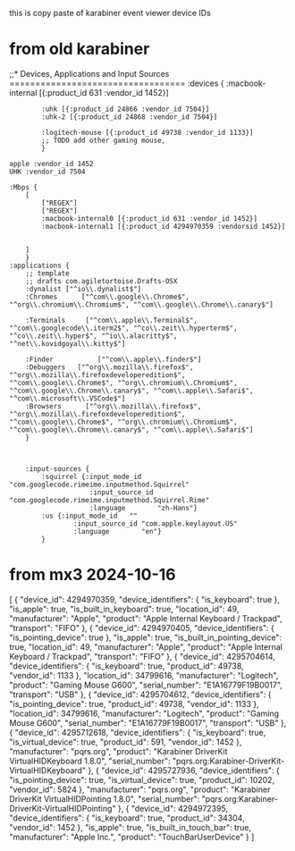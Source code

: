 this is copy paste of karabiner event viewer device IDs

# from old karabiner
;;* Devices, Applications and Input Sources  ==================================
	:devices {
			:macbook-internal [{:product_id 631 :vendor_id 1452}]
			
            :uhk [{:product_id 24866 :vendor_id 7504}]
			:uhk-2 [{:product_id 24868 :vendor_id 7504}]
		
            :logitech-mouse [{:product_id 49738 :vendor_id 1133}]
			;; TODO add other gaming mouse, 
			}
	
    apple :vendor_id 1452
    UHK :vendor_id 7504
    
    :Mbps {
        [
            ["REGEX"]
            ["REGEX"]
            :macbook-internal0 [{:product_id 631 :vendor_id 1452}]
            :macbook-internal1 [{:product_id 4294970359 :vendorsid 1452}]
            

        ]
        }
    :applications {
		;; template  
		;; drafts com.agiletortoise.Drafts-OSX
		:dynalist ["^io\\.dynalist$"]
		:Chromes      ["^com\\.google\\.Chrome$", "^org\\.chromium\\.Chromium$", "^com\\.google\\.Chrome\\.canary$"]
		
        :Terminals     ["^com\\.apple\\.Terminal$", "^com\\.googlecode\\.iterm2$", "^co\\.zeit\\.hyperterm$", "^co\\.zeit\\.hyper$", "^io\\.alacritty$", "^net\\.kovidgoyal\\.kitty$"]
		
        :Finder           ["^com\\.apple\\.finder$"]
		:Debuggers   ["^org\\.mozilla\\.firefox$", "^org\\.mozilla\\.firefoxdeveloperedition$", "^com\\.google\\.Chrome$", "^org\\.chromium\\.Chromium$", "^com\\.google\\.Chrome\\.canary$", "^com\\.apple\\.Safari$", "^com\\.microsoft\\.VSCode$"]
		:Browsers      ["^org\\.mozilla\\.firefox$", "^org\\.mozilla\\.firefoxdeveloperedition$", "^com\\.google\\.Chrome$", "^org\\.chromium\\.Chromium$", "^com\\.google\\.Chrome\\.canary$", "^com\\.apple\\.Safari$"]
		}



		:input-sources {
	 		:squirrel {:input_mode_id   "com.googlecode.rimeime.inputmethod.Squirrel"
						:input_source_id "com.googlecode.rimeime.inputmethod.Squirrel.Rime"
						:language        "zh-Hans"}
			:us {:input_mode_id   ""
					:input_source_id "com.apple.keylayout.US"
					:language        "en"}
			}

# from mx3 2024-10-16
[
    {
        "device_id": 4294970359,
        "device_identifiers": { "is_keyboard": true },
        "is_apple": true,
        "is_built_in_keyboard": true,
        "location_id": 49,
        "manufacturer": "Apple",
        "product": "Apple Internal Keyboard / Trackpad",
        "transport": "FIFO"
    },
    {
        "device_id": 4294970405,
        "device_identifiers": { "is_pointing_device": true },
        "is_apple": true,
        "is_built_in_pointing_device": true,
        "location_id": 49,
        "manufacturer": "Apple",
        "product": "Apple Internal Keyboard / Trackpad",
        "transport": "FIFO"
    },
    {
        "device_id": 4295704614,
        "device_identifiers": {
            "is_keyboard": true,
            "product_id": 49738,
            "vendor_id": 1133
        },
        "location_id": 34799616,
        "manufacturer": "Logitech",
        "product": "Gaming Mouse G600",
        "serial_number": "E1A16779F19B0017",
        "transport": "USB"
    },
    {
        "device_id": 4295704612,
        "device_identifiers": {
            "is_pointing_device": true,
            "product_id": 49738,
            "vendor_id": 1133
        },
        "location_id": 34799616,
        "manufacturer": "Logitech",
        "product": "Gaming Mouse G600",
        "serial_number": "E1A16779F19B0017",
        "transport": "USB"
    },
    {
        "device_id": 4295712618,
        "device_identifiers": {
            "is_keyboard": true,
            "is_virtual_device": true,
            "product_id": 591,
            "vendor_id": 1452
        },
        "manufacturer": "pqrs.org",
        "product": "Karabiner DriverKit VirtualHIDKeyboard 1.8.0",
        "serial_number": "pqrs.org:Karabiner-DriverKit-VirtualHIDKeyboard"
    },
    {
        "device_id": 4295727936,
        "device_identifiers": {
            "is_pointing_device": true,
            "is_virtual_device": true,
            "product_id": 10202,
            "vendor_id": 5824
        },
        "manufacturer": "pqrs.org",
        "product": "Karabiner DriverKit VirtualHIDPointing 1.8.0",
        "serial_number": "pqrs.org:Karabiner-DriverKit-VirtualHIDPointing"
    },
    {
        "device_id": 4294972395,
        "device_identifiers": {
            "is_keyboard": true,
            "product_id": 34304,
            "vendor_id": 1452
        },
        "is_apple": true,
        "is_built_in_touch_bar": true,
        "manufacturer": "Apple Inc.",
        "product": "TouchBarUserDevice"
    }
]